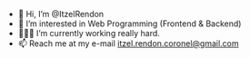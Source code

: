 - 👋 Hi, I’m @ItzelRendon
- 👀 I’m interested in Web Programming (Frontend & Backend)
- 👩🏽‍💻 I’m currently working really hard.
- 📫 Reach me at my e-mail itzel.rendon.coronel@gmail.com

<!---
ItzelRendon/ItzelRendon is a ✨ special ✨ repository because its `README.md` (this file) appears on your GitHub profile.
You can click the Preview link to take a look at your changes.
--->
